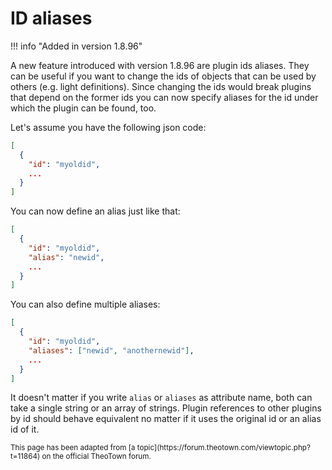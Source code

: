 # ID aliases

!!! info "Added in version 1.8.96"

A new feature introduced with version 1.8.96 are plugin ids aliases. They can be useful if you want to change the ids of objects that can be used by others (e.g. light definitions). Since changing the ids would break plugins that depend on the former ids you can now specify aliases for the id under which the plugin can be found, too.

Let's assume you have the following json code:
```json
[
  {
    "id": "myoldid",
    ...
  }
]
```

You can now define an alias just like that:
```json
[
  {
    "id": "myoldid",
    "alias": "newid",
    ...
  }
]
```

You can also define multiple aliases:
```json
[
  {
    "id": "myoldid",
    "aliases": ["newid", "anothernewid"],
    ...
  }
]
```

It doesn't matter if you write `alias` or `aliases` as attribute name, both can take a single string or an array of strings. Plugin references to other plugins by id should behave equivalent no matter if it uses the original id or an alias id of it.

<sub>
This page has been adapted from
[a topic](https://forum.theotown.com/viewtopic.php?t=11864)
on the official TheoTown forum.
</sub>
